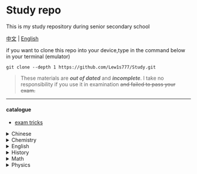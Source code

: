 # Study repo #
This is my study repository during senior secondary school

[中文](./README.cn.md) | [English](./README.md)

if you want to clone this repo into your device,type in the command below in your terminal (emulator)
```javascrpit
git clone --depth 1 https://github.com/Lew1s777/Study.git
```

> These materials are ***out of dated*** and ***incomplete***. I take no responsibility if you use it in examination ~~and failed to pass your exam.~~

---
#### catalogue ####

- [exam tricks](./examination.tricks.md)

<details>
<summary> Chinese </summary>

- [note](./chinese/note.md)
- [poem](./chinese/poem.md)

</details>

<details>
<summary> Chemistry </summary>

- [organic](./chemistry/note/organic.md)
- [exam](./chemistry/examine.md)

</details>

<details>
<summary> English </summary>

- [exam](./english/examination.md)
- [bank-book](./english/bank/book.md)
- [bank-phrase](./english/bank/phrase.md)
- [bank-topic](./english/bank/topic.md)
- [bank-writing-template](./english/bank/writing/template.md)
- [bank-writing-word](./english/bank/writing/word.md)
- [gramma-adverbialclause](./english/gramma/adverbial_clause.md)
- [gramma-modalverbs](./english/gramma/modal-verbs.md)

</details>

<details>

<summary>History</summary>
- [note-main](./history/note/main.md)

</details>


<details>

<summary>Math</summary>
- [exam](./math/examine.md)

</details>


<details>

<summary>Physics</summary>
- [heat](./physics/note.heat.md)

</details>
